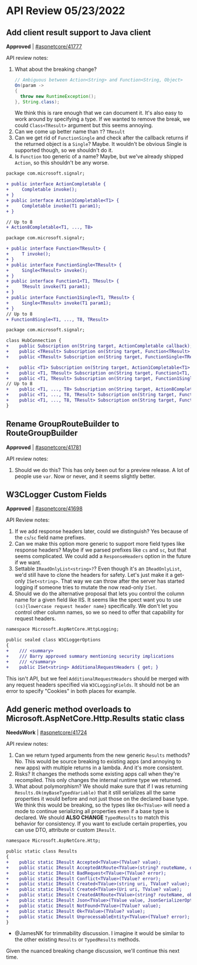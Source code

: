 # API Review 05/23/2022

## Add client result support to Java client

**Approved** | [#aspnetcore/41777](https://github.com/dotnet/aspnetcore/issues/41777#issuecomment-1134975965)

API review notes:

1. What about the breaking change?
	  ```Java
	  // Ambiguous between Action<String> and Function<String, Object>
	  On(param ->
	  {
	    throw new RuntimeException();
	  }, String.class);
	  ```
	  We think this is rare enough that we can document it. It's also easy to work around by specifying a type. If we wanted to remove the break, we could `Class<TResult>` argument but this seems annoying.
2.  Can we come up better name than `T`?
	`TResult`
3. Can we get rid of `FunctionSingle` and check after the callback returns if the returned object is a `Single`?
	Maybe. It wouldn't be obvious Single is supported though, so we shouldn't do it.
4. Is `Function` too generic of a name?
        Maybe, but we've already shipped `Action`, so this shouldn't be any worse.


```diff
package com.microsoft.signalr;

+ public interface ActionCompletable {
+     Completable invoke();
+ }
+ public interface Action1Completable<T1> {
+     Completable invoke(T1 param1);
+ }

// Up to 8
+ Action8Completable<T1, ..., T8>
```

```diff
package com.microsoft.signalr;

+ public interface Function<TResult> {
+     T invoke();
+ }
+ public interface FunctionSingle<TResult> {
+     Single<TResult> invoke();
+ }
+ public interface Function1<T1, TResult> {
+     TResult invoke(T1 param1);
+ }
+ public interface Function1Single<T1, TResult> {
+     Single<TResult> invoke(T1 param1);
+ }
// Up to 8
+ Function8Single<T1, ..., T8, TResult>
```

```diff
package com.microsoft.signalr;

class HubConnection {
+    public Subscription on(String target, ActionCompletable callback);
+    public <TResult> Subscription on(String target, Function<TResult> callback);
+    public <TResult> Subscription on(String target, FunctionSingle<TResult> callback);

+    public <T1> Subscription on(String target, Action1Completable<T1> callback, Class<T1> param1);
+    public <T1, TResult> Subscription on(String target, Function1<T1, TResult> callback, Class<T1> param1);
+    public <T1, TResult> Subscription on(String target, Function1Single<T1, TResult> callback, Class<T1> param1);
// Up to 8
+    public <T1, ..., T8> Subscription on(String target, Action8Completable<T1, ..., T8> callback, Class<T1> param1, ..., Class<T8> param8);
+    public <T1, ..., T8, TResult> Subscription on(String target, Function8<T1, ..., T8, TResult> callback, Class<T1> param1, ..., Class<T8> param8);
+    public <T1, ..., T8, TResult> Subscription on(String target, FunctionSingle<T1, ..., T8, TResult> callback, Class<T1> param1, ..., Class<T8> param8);
}
```
## Rename GroupRouteBuilder to RouteGroupBuilder

**Approved** | [#aspnetcore/41781](https://github.com/dotnet/aspnetcore/issues/41781#issuecomment-1134978856)

API review notes:

1. Should we do this?
    This has only been out for a preview release. A lot of people use `var`. Now or never, and it seems slightly better.
## W3CLogger Custom Fields

**Approved** | [#aspnetcore/41698](https://github.com/dotnet/aspnetcore/issues/41698#issuecomment-1135001860)

API Review notes:

1. If we add response headers later, could we distinguish? 
    Yes because of the `cs`/`sc` field name prefixes.
2. Can we make this option more generic to support more field types like response headers?
    Maybe if we parsed prefixes like `cs` and `sc`, but that seems complicated. We could add a `ResponseHeaders` option in the future if we want.
3.  Settable `IReadOnlyList<string>?`?
    Even though it's an `IReadOnlyList`, we'd still have to clone the headers for safety. Let's just make it a get-only `ISet<string>`. That way we can throw after the server has started logging if someone tries to mutate the now read-only `ISet`.
4. Should we do the alternative proposal that lets you control the column name for a given field like IIS.
    It seems like the spect want you to use `(cs){lowercase request header name}` specifically. We don't let you control other column names, so we so need to offer that capability for request headers. 

```diff
namespace Microsoft.AspNetCore.HttpLogging;

public sealed class W3CLoggerOptions
{
+    /// <summary>
+    /// Barry approved summary mentioning security implications
+    /// </summary>
+    public ISet<string> AdditionalRequestHeaders { get; }
```

This isn't API, but we feel `AdditionalRequestHeaders` should be merged with any request headers specified via `W3CLoggingFields`. It should not be an error to specify "Cookies" in both places for example.
## Add generic method overloads to Microsoft.AspNetCore.Http.Results static class

**NeedsWork** | [#aspnetcore/41724](https://github.com/dotnet/aspnetcore/issues/41724#issuecomment-1135025608)

API review notes:

1. Can we return typed arguments from the new generic `Results` methods?
    No. This would be source breaking to existing apps (and annoying to new apps) with multiple returns in a lambda. And it's more consistent.
2. Risks?
    It changes the methods some existing apps call when they're recompiled. This only changes the internal runtime type we returned.
3. What about polymorphism?
    We should make sure that if I was returning `Results.Ok(myBaseTypedVariable)` that it still serializes all the same properties it would before and not just those on the declared base type.
    We think this would be breaking, so the types like `Ok<TValue>` will need a mode to continue serializing all properties even if a base type is declared. We should **ALSO CHANGE** `TypedResults` to match this behavior for consistency. If you want to exclude certain properties, you can use DTO, attribute or custom `IResult`.

```diff
namespace Microsoft.AspNetCore.Http;

public static class Results
{
+    public static IResult Accepted<TValue>(TValue? value);
+    public static IResult AcceptedAtRoute<TValue>(string? routeName, object? routeValues = null, TValue? value = null);
+    public static IResult BadRequest<TValue>(TValue? error);
+    public static IResult Conflict<TValue>(TValue? error);
+    public static IResult Created<TValue>(string uri, TValue? value);
+    public static IResult Created<TValue>(Uri uri, TValue? value);
+    public static IResult CreatedAtRoute<TValue>(string? routeName, object? routeValues = null, TValue? value = null);
+    public static IResult Json<TValue>(TValue value, JsonSerializerOptions? options = null, string? contentType = null, int? statusCode = null);
+    public static IResult NotFound<TValue>(TValue? value);
+    public static IResult Ok<TValue>(TValue? value);
+    public static IResult UnprocessableEntity<TValue>(TValue? error);
}
```

+ @JamesNK for trimmability discussion. I imagine it would be similar to the other existing `Results` or `TypedResults` methods.

Given the nuanced breaking change discussion, we'll continue this next time.
